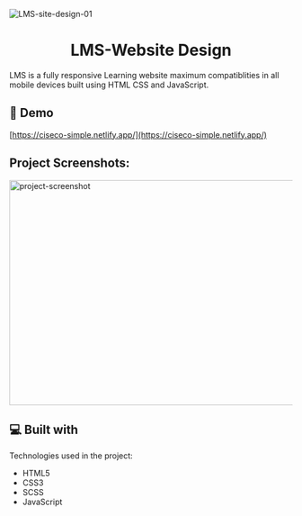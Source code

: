 ![LMS-site-design-01](https://socialify.git.ci/jonycmtt/LMS-site-design-01/image?font=Source%20Code%20Pro&forks=1&language=1&name=1&owner=1&pattern=Solid&pulls=1&stargazers=1&theme=Dark)

<h1 align="center" id="title">LMS-Website Design</h1>

<p id="description">LMS is a fully responsive Learning website maximum compatiblities in all mobile devices built using HTML CSS and JavaScript.</p>

<h2>🚀 Demo</h2>

[https://ciseco-simple.netlify.app/](https://ciseco-simple.netlify.app/)

<h2>Project Screenshots:</h2>

<img src="https://github.com/jonycmtt/LMS-site-design-01/blob/main/demo2.png?raw=true" alt="project-screenshot" width="1000" height="400/">

<h2>💻 Built with</h2>

Technologies used in the project:

- HTML5
- CSS3
- SCSS
- JavaScript
